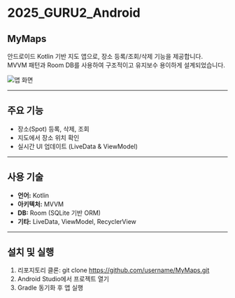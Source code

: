 # 2025_GURU2_Android
## MyMaps

안드로이드 Kotlin 기반 지도 앱으로, 장소 등록/조회/삭제 기능을 제공합니다.  
MVVM 패턴과 Room DB를 사용하여 구조적이고 유지보수 용이하게 설계되었습니다.

![앱 화면](screenshot.png)  <!-- 실제 캡처 이미지로 교체 -->

---

## 주요 기능

- 장소(Spot) 등록, 삭제, 조회
- 지도에서 장소 위치 확인
- 실시간 UI 업데이트 (LiveData & ViewModel)

---

## 사용 기술

- **언어:** Kotlin  
- **아키텍처:** MVVM  
- **DB:** Room (SQLite 기반 ORM)  
- **기타:** LiveData, ViewModel, RecyclerView  

---

## 설치 및 실행

1. 리포지토리 클론:
git clone https://github.com/username/MyMaps.git
2. Android Studio에서 프로젝트 열기
3. Gradle 동기화 후 앱 실행
